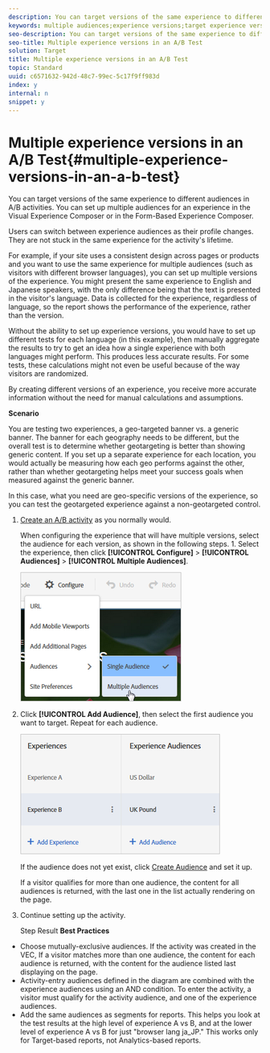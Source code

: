```yaml
---
description: You can target versions of the same experience to different audiences in A/B activities. You can set up multiple audiences for an experience in the Visual Experience Composer or in the Form-Based Experience Composer.
keywords: multiple audiences;experience versions;target experience versions
seo-description: You can target versions of the same experience to different audiences in A/B activities. You can set up multiple audiences for an experience in the Visual Experience Composer or in the Form-Based Experience Composer.
seo-title: Multiple experience versions in an A/B Test
solution: Target
title: Multiple experience versions in an A/B Test
topic: Standard
uuid: c6571632-942d-48c7-99ec-5c17f9ff983d
index: y
internal: n
snippet: y
---
```


# Multiple experience versions in an A/B Test{#multiple-experience-versions-in-an-a-b-test}

You can target versions of the same experience to different audiences in A/B activities. You can set up multiple audiences for an experience in the Visual Experience Composer or in the Form-Based Experience Composer.

Users can switch between experience audiences as their profile changes. They are not stuck in the same experience for the activity's lifetime.

For example, if your site uses a consistent design across pages or products and you want to use the same experience for multiple audiences (such as visitors with different browser languages), you can set up multiple versions of the experience. You might present the same experience to English and Japanese speakers, with the only difference being that the text is presented in the visitor's language. Data is collected for the experience, regardless of language, so the report shows the performance of the experience, rather than the version.

Without the ability to set up experience versions, you would have to set up different tests for each language (in this example), then manually aggregate the results to try to get an idea how a single experience with both languages might perform. This produces less accurate results. For some tests, these calculations might not even be useful because of the way visitors are randomized.

By creating different versions of an experience, you receive more accurate information without the need for manual calculations and assumptions.

**Scenario**

You are testing two experiences, a geo-targeted banner vs. a generic banner. The banner for each geography needs to be different, but the overall test is to determine whether geotargeting is better than showing generic content. If you set up a separate experience for each location, you would actually be measuring how each geo performs against the other, rather than whether geotargeting helps meet your success goals when measured against the generic banner.

In this case, what you need are geo-specific versions of the experience, so you can test the geotargeted experience against a non-geotargeted control. 

1. [Create an A/B activity](../../../c-activities/t-test-ab/t-test-create-ab/t-test-create-ab.md#task_68C8079BF9FF4625A3BD6680D554BB72) as you normally would.

   When configuring the experience that will have multiple versions, select the audience for each version, as shown in the following steps. 1. Select the experience, then click **[!UICONTROL Configure]** > **[!UICONTROL Audiences]** > **[!UICONTROL Multiple Audiences]**.

   ![](assets/multiple-audiences.png)

1. Click **[!UICONTROL Add Audience]**, then select the first audience you want to target. Repeat for each audience.

   ![](assets/exp-versions.png)

   If the audience does not yet exist, click [Create Audience](../../../c-target/c-audiences/t-create-audience.md#task_E18BD77A9A8F4ED0AC50569F94556558) and set it up.

   If a visitor qualifies for more than one audience, the content for all audiences is returned, with the last one in the list actually rendering on the page. 
1. Continue setting up the activity.

   Step Result **Best Practices**

* Choose mutually-exclusive audiences. If the activity was created in the VEC, If a visitor matches more than one audience, the content for each audience is returned, with the content for the audience listed last displaying on the page. 
* Activity-entry audiences defined in the diagram are combined with the experience audiences using an AND condition. To enter the activity, a visitor must qualify for the activity audience, and one of the experience audiences. 
* Add the same audiences as segments for reports. This helps you look at the test results at the high level of experience A vs B, and at the lower level of experience A vs B for just "browser lang ja_JP." This works only for Target-based reports, not Analytics-based reports.


